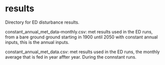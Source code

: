 # results

Directory for ED disturbance results. 

constant_annual_met_data-monthly.csv: met results used in the ED runs, from a bare ground ground starting in 1900 until 2050 with constant annual inputs, this is the annual inputs. 

constant_annual_met_data.csv: met results used in the ED runs, the monthly average that is fed in year affter year. During the connstant runs. 


